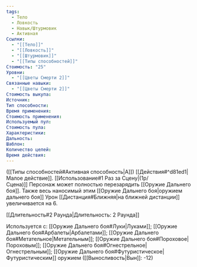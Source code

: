 ```yaml
---
tags:
  - Тело
  - Ловкость
  - Навык/Штурмовик
  - Активная
Ссылки:
  - "[[Тело]]"
  - "[[Ловкость]]"
  - "[[Штурмовик]]"
  - "[[Типы способностей]]"
Стоимость: "25"
Уровни:
  - "[[Цветы Смерти 2]]"
Связанные навыки:
  - "[[Цветы Смерти 2]]"
Стоимость выкупа:
Источник:
Тип способности:
Время применения:
Стоимость применения:
Используемый пул:
Стоимость пула:
Характеристики:
Дальность:
Шаблон:
Количество целей:
Время действия:
---
```

([[Типы способностей#Активная способность|А]]) [[Действия#^d81ed1|Малое действие]]. [[Использование#1 Раз за Сцену|(1р/Сцена)]] Персонаж может полностью перезарядить [[Оружие Дальнего боя]]. Также весь наносимый этим [[Оружие Дальнего боя|оружием дальнего боя]] Урон [[Дистанция#Ближняя|на ближней дистанции]] увеличивается на 6. 

[[Длительность#2 Раунда|Длительность: 2 Раунда]] 

Используется с: [[Оружие Дальнего боя#Луки|Луками]]; [[Оружие Дальнего боя#Арбалеты|Арбалетами]]; [[Оружие Дальнего боя#Метательное|Метательным]]; [[Оружие Дальнего боя#Пороховое|Пороховым]]; [[Оружие Дальнего боя#Огнестрельное|Огнестрельным]]; [[Оружие Дальнего боя#Футуристическое|Футуристическим]] оружием ([[Выносливость|Вын]]: -12)
